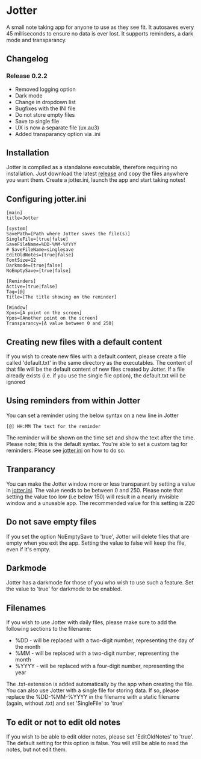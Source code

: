 # Jotter
A small note taking app for anyone to use as they see fit. It autosaves every 45 milliseconds to ensure no data is ever lost. It supports reminders, a dark mode and transparancy. 

## Changelog

### Release 0.2.2

* Removed logging option
* Dark mode
* Change in dropdown list
* Bugfixes with the INI file
* Do not store empty files
* Save to single file
* UX is now a separate file (ux.au3)
* Added transparancy option via .ini

## Installation
Jotter is compiled as a standalone executable, therefore requiring no installation. Just download the latest [release](https://github.com/jacobfresco/jotter/releases/tag/0.2.2) and copy the files anywhere you want them. Create a jotter.ini, launch the app and start taking notes!

## Configuring jotter.ini
```
[main]
title=Jotter

[system]
SavePath=[Path where Jotter saves the file(s)]
SingleFile=[true|false]
SaveFileName=%DD-%MM-%YYYY
# SaveFileName=singlesave
EditOldNotes=[true|false]
FontSize=12
Darkmode=[true|false]
NoEmptySave=[true|false]

[Reminders]
Active=[true|false]
Tag=[@]
Title=[The title showing on the reminder]

[Window]
Xpos=[A point on the screen]
Ypos=[Another point on the screen]
Transparancy=[A value between 0 and 250]
```

## Creating new files with a default content
If you wish to create new files with a default content, please create a file called 'default.txt' in the same directory as the executables. The content of that file will be the default content of new files created by Jotter. If a file already exists (i.e. if you use the single file option), the default.txt will be ignored

## Using reminders from within Jotter
You can set a reminder using the below syntax on a new line in Jotter
```
[@] HH:MM The text for the reminder
```
The reminder will be shown on the time set and show the text after the time. Please note; this is the default syntax. You're able to set a custom tag for reminders. Please see [jotter.ini](https://github.com/jacobfresco/jotter#configuring-jotterini) on how to do so. 

## Tranparancy
You can make the Jotter window more or less transparant by setting a value in [jotter.ini](https://github.com/jacobfresco/jotter#configuring-jotterini). The value needs to be between 0 and 250. Please note that setting the value too low (i.e below 150) will result in a nearly invisible window and a unusable app. The recommended value for this setting is 220

## Do not save empty files
If you set the option NoEmptySave to 'true', Jotter will delete files that are empty when you exit the app. Setting the value to false will keep the file, even if it's empty.

## Darkmode
Jotter has a darkmode for those of you who wish to use such a feature. Set the value to 'true' for darkmode to be enabled.

## Filenames
If you wish to use Jotter with daily files, please make sure to add the following sections to the filename:
- %DD - will be replaced with a two-digit number, representing the day of the month
- %MM - will be replaced with a two-digit number, representing the month
- %YYYY - will be replaced with a four-digit number, representing the year

The .txt-extension is added automatically by the app when creating the file. You can also use Jotter with a single file for storing data. If so, please replace the %DD-%MM-%YYYY in the filename with a static filename (again, without .txt) and set 'SingleFile' to 'true'

## To edit or not to edit old notes
If you wish to be able to edit older notes, please set 'EditOldNotes' to 'true'. The default setting for this option is false. You will still be able to read the notes, but not edit them. 